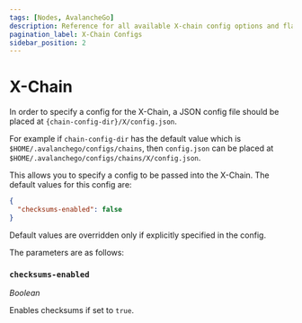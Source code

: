 ```yaml
---
tags: [Nodes, AvalancheGo]
description: Reference for all available X-chain config options and flags.
pagination_label: X-Chain Configs
sidebar_position: 2
---
```


# X-Chain

In order to specify a config for the X-Chain, a JSON config file should be
placed at `{chain-config-dir}/X/config.json`.

For example if `chain-config-dir` has the default value which is
`$HOME/.avalanchego/configs/chains`, then `config.json` can be placed at
`$HOME/.avalanchego/configs/chains/X/config.json`.

This allows you to specify a config to be passed into the X-Chain. The default
values for this config are:

```json
{
  "checksums-enabled": false
}
```

Default values are overridden only if explicitly specified in the config.

The parameters are as follows:

### `checksums-enabled`

_Boolean_

Enables checksums if set to `true`.
